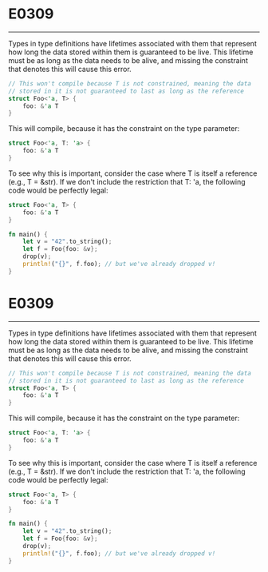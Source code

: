 # E0309

---

Types in type definitions have lifetimes associated with them that represent how long the data stored within them is guaranteed to be live. This lifetime must be as long as the data needs to be alive, and missing the constraint that denotes this will cause this error.

```rust
// This won't compile because T is not constrained, meaning the data
// stored in it is not guaranteed to last as long as the reference
struct Foo<'a, T> {
    foo: &'a T
}
```

This will compile, because it has the constraint on the type parameter:

```rust
struct Foo<'a, T: 'a> {
    foo: &'a T
}
```

To see why this is important, consider the case where T is itself a reference (e.g., T = &str). If we don't include the restriction that T: 'a, the following code would be perfectly legal:

```rust
struct Foo<'a, T> {
    foo: &'a T
}

fn main() {
    let v = "42".to_string();
    let f = Foo{foo: &v};
    drop(v);
    println!("{}", f.foo); // but we've already dropped v!
}
```

# E0309

---

Types in type definitions have lifetimes associated with them that represent how long the data stored within them is guaranteed to be live. This lifetime must be as long as the data needs to be alive, and missing the constraint that denotes this will cause this error.

```rust
// This won't compile because T is not constrained, meaning the data
// stored in it is not guaranteed to last as long as the reference
struct Foo<'a, T> {
    foo: &'a T
}
```

This will compile, because it has the constraint on the type parameter:

```rust
struct Foo<'a, T: 'a> {
    foo: &'a T
}
```

To see why this is important, consider the case where T is itself a reference (e.g., T = &str). If we don't include the restriction that T: 'a, the following code would be perfectly legal:

```rust
struct Foo<'a, T> {
    foo: &'a T
}

fn main() {
    let v = "42".to_string();
    let f = Foo{foo: &v};
    drop(v);
    println!("{}", f.foo); // but we've already dropped v!
}
```